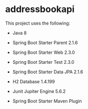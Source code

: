 # addressbookapi

This project uses the following:

* Java 8

* Spring Boot Starter Parent 2.1.6

* Spring Boot Starter Web 2.3.0

* Spring Boot Starter Test 2.3.0

* Spring Boot Starter Data JPA 2.1.6

* H2 Database 1.4.199

* Junit Jupiter Engine 5.6.2

* Spring Boot Starter Maven Plugin